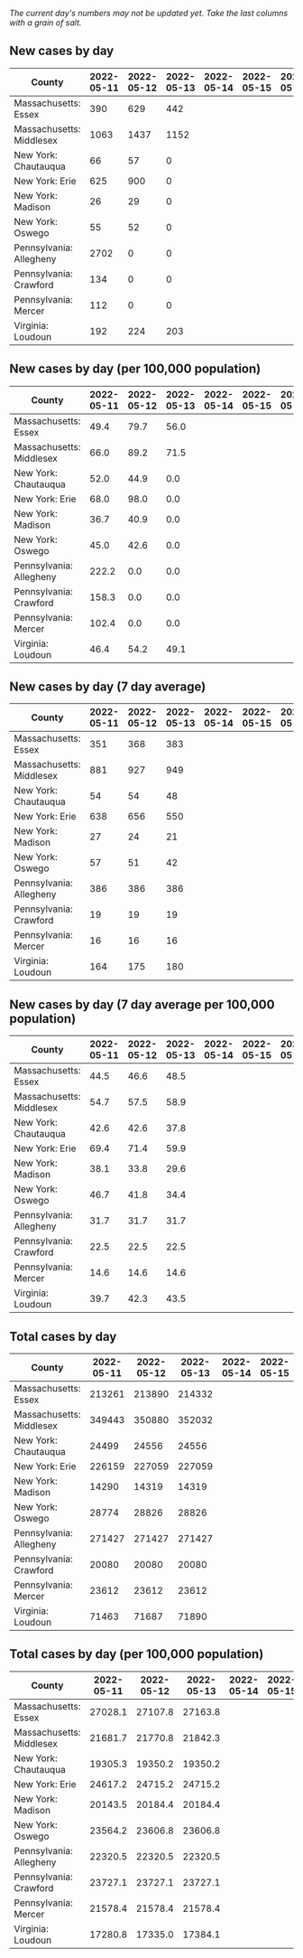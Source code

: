 _The current day's numbers may not be updated yet. Take the last columns with a grain of salt._
## New cases by day

| County | 2022-05-11 | 2022-05-12 | 2022-05-13 | 2022-05-14 | 2022-05-15 | 2022-05-16 | 2022-05-17 |
| --- | --- | --- | --- | --- | --- | --- | --- |
| Massachusetts: Essex | 390 | 629 | 442 |  |  |  |  |
| Massachusetts: Middlesex | 1063 | 1437 | 1152 |  |  |  |  |
| New York: Chautauqua | 66 | 57 | 0 |  |  |  |  |
| New York: Erie | 625 | 900 | 0 |  |  |  |  |
| New York: Madison | 26 | 29 | 0 |  |  |  |  |
| New York: Oswego | 55 | 52 | 0 |  |  |  |  |
| Pennsylvania: Allegheny | 2702 | 0 | 0 |  |  |  |  |
| Pennsylvania: Crawford | 134 | 0 | 0 |  |  |  |  |
| Pennsylvania: Mercer | 112 | 0 | 0 |  |  |  |  |
| Virginia: Loudoun | 192 | 224 | 203 |  |  |  |  |

## New cases by day (per 100,000 population)

| County | 2022-05-11 | 2022-05-12 | 2022-05-13 | 2022-05-14 | 2022-05-15 | 2022-05-16 | 2022-05-17 |
| --- | --- | --- | --- | --- | --- | --- | --- |
| Massachusetts: Essex | 49.4 | 79.7 | 56.0 |  |  |  |  |
| Massachusetts: Middlesex | 66.0 | 89.2 | 71.5 |  |  |  |  |
| New York: Chautauqua | 52.0 | 44.9 | 0.0 |  |  |  |  |
| New York: Erie | 68.0 | 98.0 | 0.0 |  |  |  |  |
| New York: Madison | 36.7 | 40.9 | 0.0 |  |  |  |  |
| New York: Oswego | 45.0 | 42.6 | 0.0 |  |  |  |  |
| Pennsylvania: Allegheny | 222.2 | 0.0 | 0.0 |  |  |  |  |
| Pennsylvania: Crawford | 158.3 | 0.0 | 0.0 |  |  |  |  |
| Pennsylvania: Mercer | 102.4 | 0.0 | 0.0 |  |  |  |  |
| Virginia: Loudoun | 46.4 | 54.2 | 49.1 |  |  |  |  |

## New cases by day (7 day average)

| County | 2022-05-11 | 2022-05-12 | 2022-05-13 | 2022-05-14 | 2022-05-15 | 2022-05-16 | 2022-05-17 |
| --- | --- | --- | --- | --- | --- | --- | --- |
| Massachusetts: Essex | 351 | 368 | 383 |  |  |  |  |
| Massachusetts: Middlesex | 881 | 927 | 949 |  |  |  |  |
| New York: Chautauqua | 54 | 54 | 48 |  |  |  |  |
| New York: Erie | 638 | 656 | 550 |  |  |  |  |
| New York: Madison | 27 | 24 | 21 |  |  |  |  |
| New York: Oswego | 57 | 51 | 42 |  |  |  |  |
| Pennsylvania: Allegheny | 386 | 386 | 386 |  |  |  |  |
| Pennsylvania: Crawford | 19 | 19 | 19 |  |  |  |  |
| Pennsylvania: Mercer | 16 | 16 | 16 |  |  |  |  |
| Virginia: Loudoun | 164 | 175 | 180 |  |  |  |  |

## New cases by day (7 day average per 100,000 population)

| County | 2022-05-11 | 2022-05-12 | 2022-05-13 | 2022-05-14 | 2022-05-15 | 2022-05-16 | 2022-05-17 |
| --- | --- | --- | --- | --- | --- | --- | --- |
| Massachusetts: Essex | 44.5 | 46.6 | 48.5 |  |  |  |  |
| Massachusetts: Middlesex | 54.7 | 57.5 | 58.9 |  |  |  |  |
| New York: Chautauqua | 42.6 | 42.6 | 37.8 |  |  |  |  |
| New York: Erie | 69.4 | 71.4 | 59.9 |  |  |  |  |
| New York: Madison | 38.1 | 33.8 | 29.6 |  |  |  |  |
| New York: Oswego | 46.7 | 41.8 | 34.4 |  |  |  |  |
| Pennsylvania: Allegheny | 31.7 | 31.7 | 31.7 |  |  |  |  |
| Pennsylvania: Crawford | 22.5 | 22.5 | 22.5 |  |  |  |  |
| Pennsylvania: Mercer | 14.6 | 14.6 | 14.6 |  |  |  |  |
| Virginia: Loudoun | 39.7 | 42.3 | 43.5 |  |  |  |  |

## Total cases by day

| County | 2022-05-11 | 2022-05-12 | 2022-05-13 | 2022-05-14 | 2022-05-15 | 2022-05-16 | 2022-05-17 |
| --- | --- | --- | --- | --- | --- | --- | --- |
| Massachusetts: Essex | 213261 | 213890 | 214332 |  |  |  | 215483 |
| Massachusetts: Middlesex | 349443 | 350880 | 352032 |  |  |  | 355421 |
| New York: Chautauqua | 24499 | 24556 | 24556 |  |  |  | 24791 |
| New York: Erie | 226159 | 227059 | 227059 |  |  |  | 229144 |
| New York: Madison | 14290 | 14319 | 14319 |  |  |  | 14396 |
| New York: Oswego | 28774 | 28826 | 28826 |  |  |  | 28986 |
| Pennsylvania: Allegheny | 271427 | 271427 | 271427 |  |  |  | 271427 |
| Pennsylvania: Crawford | 20080 | 20080 | 20080 |  |  |  | 20080 |
| Pennsylvania: Mercer | 23612 | 23612 | 23612 |  |  |  | 23612 |
| Virginia: Loudoun | 71463 | 71687 | 71890 |  |  |  | 72392 |

## Total cases by day (per 100,000 population)

| County | 2022-05-11 | 2022-05-12 | 2022-05-13 | 2022-05-14 | 2022-05-15 | 2022-05-16 | 2022-05-17 |
| --- | --- | --- | --- | --- | --- | --- | --- |
| Massachusetts: Essex | 27028.1 | 27107.8 | 27163.8 |  |  |  | 27309.7 |
| Massachusetts: Middlesex | 21681.7 | 21770.8 | 21842.3 |  |  |  | 22052.6 |
| New York: Chautauqua | 19305.3 | 19350.2 | 19350.2 |  |  |  | 19535.4 |
| New York: Erie | 24617.2 | 24715.2 | 24715.2 |  |  |  | 24942.1 |
| New York: Madison | 20143.5 | 20184.4 | 20184.4 |  |  |  | 20292.9 |
| New York: Oswego | 23564.2 | 23606.8 | 23606.8 |  |  |  | 23737.8 |
| Pennsylvania: Allegheny | 22320.5 | 22320.5 | 22320.5 |  |  |  | 22320.5 |
| Pennsylvania: Crawford | 23727.1 | 23727.1 | 23727.1 |  |  |  | 23727.1 |
| Pennsylvania: Mercer | 21578.4 | 21578.4 | 21578.4 |  |  |  | 21578.4 |
| Virginia: Loudoun | 17280.8 | 17335.0 | 17384.1 |  |  |  | 17505.5 |
